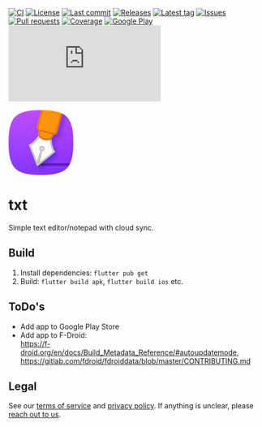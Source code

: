 [![CI](https://img.shields.io/github/workflow/status/Crazy-Marvin/txt/CI?style=flat-square)](https://github.com/Crazy-Marvin/txt/actions?query=workflow%3ACI)
[![License](https://img.shields.io/github/license/Crazy-Marvin/txt.svg?style=flat-square)](LICENSE)
[![Last commit](https://img.shields.io/github/last-commit/Crazy-Marvin/txt.svg?style=flat-square)](https://github.com/Crazy-Marvin/txt/commits)
[![Releases](https://img.shields.io/github/downloads/Crazy-Marvin/txt/total.svg?style=flat-square)](https://github.com/Crazy-Marvin/txt/releases)
[![Latest tag](https://img.shields.io/github/tag/Crazy-Marvin/txt.svg?style=flat-square)](https://github.com/Crazy-Marvin/txt/tags)
[![Issues](https://img.shields.io/github/issues/Crazy-Marvin/txt.svg?style=flat-square)](https://github.com/Crazy-Marvin/txt/issues)
[![Pull requests](https://img.shields.io/github/issues-pr/Crazy-Marvin/txt.svg?style=flat-square)](https://github.com/Crazy-Marvin/txt/pulls)
[![Coverage](https://img.shields.io/codecov/c/github/Crazy-Marvin/txt?style=flat-square)](https://codecov.io/gh/Crazy-Marvin/txt)
[![Google Play](https://img.shields.io/badge/google%20play-app%20not%20found-red&style=flat-square)](https://play.google.com/store/apps/details?id=rocks.poopjournal.txt)
[![F-Droid](https://img.shields.io/f-droid/v/rocks.poopjournal.txt?style=flat-square)](https://f-droid.org/en/packages/rocks.poopjournal.txt/)

![App icon](artwork/icon/github.png)

# txt

Simple text editor/notepad with cloud sync.

## Build

1. Install dependencies: `flutter pub get`
2. Build: `flutter build apk`, `flutter build ios` etc.

## ToDo's
- Add app to Google Play Store
- Add app to F-Droid:  
https://f-droid.org/en/docs/Build_Metadata_Reference/#autoupdatemode,  
https://gitlab.com/fdroid/fdroiddata/blob/master/CONTRIBUTING.md

## Legal
See our [terms of service](legal/terms-of-service.pdf) 
and [privacy policy](legal/privacy-policy.pdf).
If anything is unclear, please [reach out to us](mailto:marvin@poopjournal.rocks).
